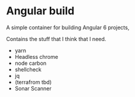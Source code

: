 # Angular build
A simple container for building Angular 6 projects,

Contains the stuff that I think that I need.
* yarn 
* Headless chrome
* node carbon
* shellcheck
* jq
* (terrafrom tbd)
* Sonar Scanner

